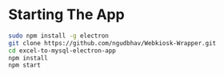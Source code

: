 # Starting The App
```sh
sudo npm install -g electron
git clone https://github.com/ngudbhav/Webkiosk-Wrapper.git
cd excel-to-mysql-electron-app
npm install
npm start
```